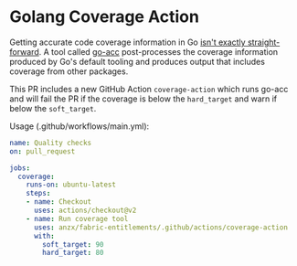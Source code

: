 # Golang Coverage Action

Getting accurate code coverage information in Go [isn't exactly straight-forward](https://www.ory.sh/golang-go-code-coverage-accurate/). A tool called [go-acc](https://github.com/ory/go-acc) post-processes the coverage information produced by Go's default tooling and produces output that includes coverage from other packages.

This PR includes a new GitHub Action `coverage-action` which runs go-acc and will fail the PR if the coverage is below the `hard_target` and warn if below the `soft_target`.

Usage (.github/workflows/main.yml):
```yaml
name: Quality checks
on: pull_request

jobs:
  coverage:
    runs-on: ubuntu-latest
    steps:
    - name: Checkout
      uses: actions/checkout@v2
    - name: Run coverage tool
      uses: anzx/fabric-entitlements/.github/actions/coverage-action
      with:
        soft_target: 90
        hard_target: 80
```
